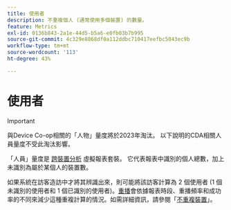 ```yaml
---
title: 使用者
description: 不重複個人 (通常使用多個裝置) 的數量。
feature: Metrics
exl-id: 0136b843-2a1e-44d5-b5a6-e0fb03b7b995
source-git-commit: 4c329e8868df0a112ddbc710417eefbc5043ec9b
workflow-type: tm+mt
source-wordcount: '113'
ht-degree: 43%

---
```


# 使用者

>[!IMPORTANT]
>
>與Device Co-op相關的「人物」量度將於2023年淘汰。 以下說明的CDA相關人員量度不受此淘汰影響。

「人員」量度是 [跨裝置分析](../cda/overview.md) 虛擬報表套裝。 它代表報表中識別的個人總數，加上未識別為屬於某個人的裝置數。

如果系統在訪客造訪中才將其辨識出來，則可能將該訪客計算為 2 個使用者 (1 個未識別的使用者和 1 個已識別的使用者)。[重播](/help/components/cda/replay.md)會依據報表時段、重播頻率和成功率的不同來減少這種重複計算的情況。如需詳細資訊，請參閱「[不重複裝置](unique-devices.md)」。
